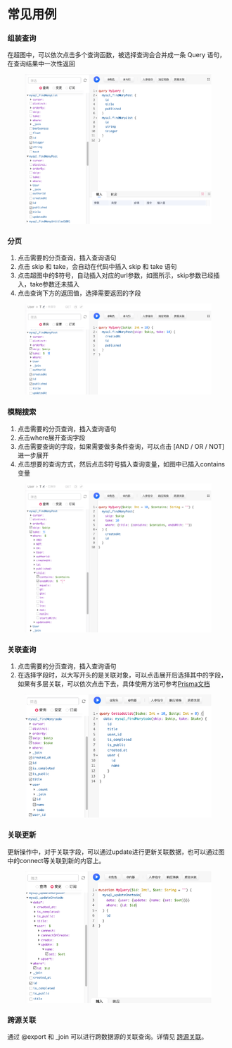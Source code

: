 # 常见用例

### 组装查询&#x20;

在超图中，可以依次点击多个查询函数，被选择查询会合并成一条 Query 语句，在查询结果中一次性返回

<figure><img src="../../assets/chang-jian-yong-li/multi.png" alt=""><figcaption></figcaption></figure>

### 分页

1. 点击需要的分页查询，插入查询语句
2. 点击 skip 和 take，会自动在代码中插入 skip 和 take 语句
3. 点击超图中的$符号，自动插入对应的url参数，如图所示，skip参数已经插入，take参数还未插入
4. 点击查询下方的返回值，选择需要返回的字段

<figure><img src="../../assets/chang-jian-yong-li/paging.png" alt=""><figcaption></figcaption></figure>

### 模糊搜索

1. 点击需要的分页查询，插入查询语句
2. 点击where展开查询字段
3. 点击需要查询的字段，如果需要做多条件查询，可以点击 \[AND / OR / NOT]进一步展开
4. 点击想要的查询方式，然后点击$符号插入查询变量，如图中已插入contains变量

<figure><img src="../../assets/chang-jian-yong-li/search.png" alt=""><figcaption></figcaption></figure>

### 关联查询

1. 点击需要的分页查询，插入查询语句
2. 在选择字段时，以大写开头的是关联对象，可以点击展开后选择其中的字段，如果有多层关联，可以依次点击下去，具体使用方法可参考[Prisma文档](https://www.prisma.io/docs/concepts/components/prisma-schema/relations/one-to-one-relations)



<figure><img src="../../.gitbook/assets/Snipaste_2023-04-14_15-39-01.png" alt=""><figcaption></figcaption></figure>

### 关联更新

更新操作中，对于关联字段，可以通过update进行更新关联数据，也可以通过图中的connect等关联到新的内容上。

<figure><img src="../../.gitbook/assets/image (1).png" alt=""><figcaption></figcaption></figure>

### 跨源关联

通过 @export 和 \_join 可以进行跨数据源的关联查询。详情见 [跨源关联](chang-jian-yong-li.md#kua-yuan-guan-lian)。
